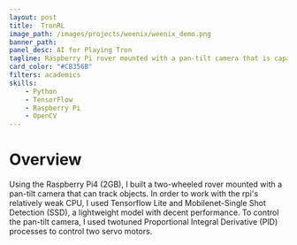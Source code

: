```yaml
---
layout: post
title:  TronRL
image_path: /images/projects/weenix/weenix_demo.png
banner_path:
panel_desc: AI for Playing Tron
tagline: Raspberry Pi rover mounted with a pan-tilt camera that is capable of tracking objects using object detection and Proportional Integral Derivative processes
card_color: "#CB356B"
filters: academics
skills:
    - Python
    - TensorFlow
    - Raspberry Pi
    - OpenCV
---
```


# Overview

Using the Raspberry Pi4 (2GB), I built a two-wheeled rover mounted with a pan-tilt camera that can track objects. In order to work with the rpi's relatively weak CPU, I used Tensorflow Lite and Mobilenet-Single Shot Detection (SSD), a lightweight model with decent performance. To control the pan-tilt camera, I used twotuned Proportional Integral Derivative (PID) processes to control two servo motors.